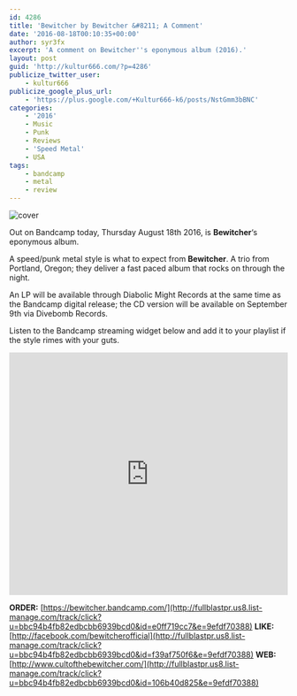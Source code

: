 ```yaml
---
id: 4286
title: 'Bewitcher by Bewitcher &#8211; A Comment'
date: '2016-08-18T00:10:35+00:00'
author: syr3fx
excerpt: 'A comment on Bewitcher''s eponymous album (2016).'
layout: post
guid: 'http://kultur666.com/?p=4286'
publicize_twitter_user:
    - kultur666
publicize_google_plus_url:
    - 'https://plus.google.com/+Kultur666-k6/posts/NstGmm3bBNC'
categories:
    - '2016'
    - Music
    - Punk
    - Reviews
    - 'Speed Metal'
    - USA
tags:
    - bandcamp
    - metal
    - review
---
```


![cover](http://localhost:8080/wp-content/uploads/2016/08/cover6.jpg)

Out on Bandcamp today, Thursday August 18th 2016, is **Bewitcher**‘s eponymous album.

A speed/punk metal style is what to expect from **Bewitcher**. A trio from Portland, Oregon; they deliver a fast paced album that rocks on through the night.

An LP will be available through Diabolic Might Records at the same time as the Bandcamp digital release; the CD version will be available on <span class="aBn"><span class="aQJ">September 9th</span></span> via Divebomb Records.

Listen to the Bandcamp streaming widget below and add it to your playlist if the style rimes with your guts.

<iframe style="border: 0; width: 100%; height: 439px;" src="https://bandcamp.com/EmbeddedPlayer/album=868138847/size=large/bgcol=333333/linkcol=e99708/tracklist=false/transparent=true/" seamless></iframe>

**ORDER:** [https://bewitcher.bandcamp.com/](http://fullblastpr.us8.list-manage.com/track/click?u=bbc94b4fb82edbcbb6939bcd0&id=e0ff719cc7&e=9efdf70388)
**LIKE:** [http://facebook.com/bewitcherofficial](http://fullblastpr.us8.list-manage.com/track/click?u=bbc94b4fb82edbcbb6939bcd0&id=f39af750f6&e=9efdf70388)
**WEB:** [http://www.cultofthebewitcher.com/](http://fullblastpr.us8.list-manage.com/track/click?u=bbc94b4fb82edbcbb6939bcd0&id=106b40d825&e=9efdf70388)